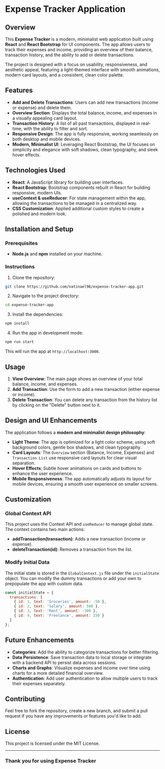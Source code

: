 # Expense Tracker Application

## Overview

This **Expense Tracker** is a modern, minimalist web application built using **React** and **React Bootstrap** for UI components. The app allows users to track their expenses and income, providing an overview of their balance, transaction history, and the ability to add or delete transactions.

The project is designed with a focus on usability, responsiveness, and aesthetic appeal, featuring a light-themed interface with smooth animations, modern card layouts, and a consistent, clean color palette.

## Features

- **Add and Delete Transactions**: Users can add new transactions (income or expense) and delete them.
- **Overview Section**: Displays the total balance, income, and expenses in a visually appealing card layout.
- **Transaction History**: A list of all past transactions, displayed in real-time, with the ability to filter and sort.
- **Responsive Design**: The app is fully responsive, working seamlessly on both desktop and mobile devices.
- **Modern, Minimalist UI**: Leveraging React Bootstrap, the UI focuses on simplicity and elegance with soft shadows, clean typography, and sleek hover effects.

## Technologies Used

- **React**: A JavaScript library for building user interfaces.
- **React Bootstrap**: Bootstrap components rebuilt in React for building responsive, modern UIs.
- **useContext & useReducer**: For state management within the app, allowing the transactions to be managed in a centralized way.
- **CSS Customization**: Applied additional custom styles to create a polished and modern look.

## Installation and Setup

### Prerequisites

- **Node.js** and **npm** installed on your machine.

### Instructions

1. Clone the repository:

```bash
git clone https://github.com/natinael96/expense-tracker-app.git
```

2. Navigate to the project directory:

```bash
cd expense-tracker-app
```

3. Install the dependencies:

```bash
npm install
```

4. Run the app in development mode:

```bash
npm run start
```

This will run the app at `http://localhost:3000`.

## Usage

1. **View Overview**: The main page shows an overview of your total balance, income, and expenses.
2. **Add Transaction**: Use the form to add a new transaction (either expense or income).
3. **Delete Transaction**: You can delete any transaction from the history list by clicking on the "Delete" button next to it.

## Design and UI Enhancements

The application follows a **modern and minimalist design philosophy**:

- **Light Theme**: The app is optimized for a light color scheme, using soft background colors, gentle box shadows, and clean typography.
- **Card Layouts**: The `Overview` section (Balance, Income, Expenses) and `Transaction List` use responsive card layouts for clear visual separation.
- **Hover Effects**: Subtle hover animations on cards and buttons to enhance the user experience.
- **Mobile Responsiveness**: The app automatically adjusts its layout for mobile devices, ensuring a smooth user experience on smaller screens.

## Customization

### Global Context API

This project uses the Context API and `useReducer` to manage global state. The context contains two main actions:

- **addTransaction(transaction)**: Adds a new transaction (income or expense).
- **deleteTransaction(id)**: Removes a transaction from the list.

### Modify Initial Data

The initial state is stored in the `GlobalContext.js` file under the `initialState` object. You can modify the dummy transactions or add your own to prepopulate the app with custom data.

```js
const initialState = {
  transactions: [
    { id: 1, text: 'Groceries', amount: -50 },
    { id: 2, text: 'Salary', amount: 500 },
    { id: 3, text: 'Rent', amount: -300 },
    { id: 4, text: 'Freelance', amount: 150 }
  ]
};
```

## Future Enhancements

- **Categories**: Add the ability to categorize transactions for better filtering.
- **Data Persistence**: Save transaction data to local storage or integrate with a backend API to persist data across sessions.
- **Charts and Graphs**: Visualize expenses and income over time using charts for a more detailed financial overview.
- **Authentication**: Add user authentication to allow multiple users to track their expenses separately.

## Contributing

Feel free to fork the repository, create a new branch, and submit a pull request if you have any improvements or features you'd like to add.

## License

This project is licensed under the MIT License.

---

### Thank you for using Expense Tracker

